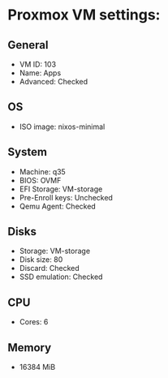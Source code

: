 # Proxmox VM settings:

## General
- VM ID: 103
- Name: Apps
- Advanced: Checked

## OS
- ISO image: nixos-minimal

## System
- Machine: q35
- BIOS: OVMF 
- EFI Storage: VM-storage
- Pre-Enroll keys: Unchecked
- Qemu Agent: Checked

## Disks
- Storage: VM-storage
- Disk size: 80
- Discard: Checked
- SSD emulation: Checked

## CPU
- Cores: 6

## Memory
- 16384 MiB